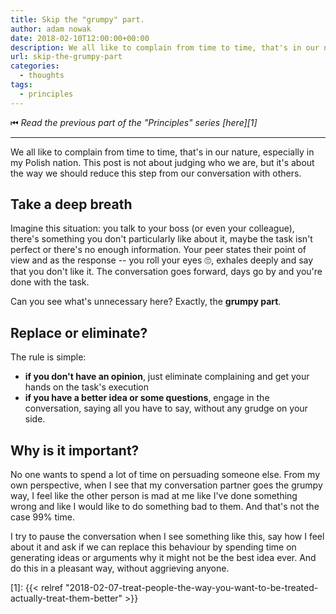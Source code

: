 ```yaml
---
title: Skip the "grumpy" part.
author: adam nowak
date: 2018-02-10T12:00:00+00:00
description: We all like to complain from time to time, that's in our nature, especially in my Polish nation. This post is not about judging who we are, but it's about the way we should reduce this step from our conversation with others.
url: skip-the-grumpy-part
categories:
  - thoughts
tags:
  - principles
---
```


⏮ _Read the previous part of the "Principles" series [here][1]_

---

We all like to complain from time to time, that's in our nature, especially in my Polish nation. This post is not about judging who we are, but it's about the way we should reduce this step from our conversation with others.

## Take a deep breath

Imagine this situation: you talk to your boss (or even your colleague), there's something you don't particularly like about it, maybe the task isn't perfect or there's no enough information.
Your peer states their point of view and as the response -- you roll your eyes
🙄, exhales deeply and say that you don't like it.
The conversation goes forward, days go by and you're done with the task.

Can you see what's unnecessary here? Exactly, the **grumpy part**.

## Replace or eliminate?

The rule is simple:

- **if you don't have an opinion**, just eliminate complaining and get your hands on the task's execution
- **if you have a better idea or some questions**, engage in the conversation, saying all you have to say, without any grudge on your side.

## Why is it important?

No one wants to spend a lot of time on persuading someone else. From my own perspective, when I see that my conversation partner goes the grumpy way, I feel like the other person is mad at me like I've done something wrong and like I would like to do something bad to them. And that's not the case 99% time.

I try to pause the conversation when I see something like this, say how I feel about it and ask if we can replace this behaviour by spending time on generating ideas or arguments why it might not be the best idea ever. And do this in a pleasant way, without aggrieving anyone.

[1]: {{< relref "2018-02-07-treat-people-the-way-you-want-to-be-treated-actually-treat-them-better" >}}
